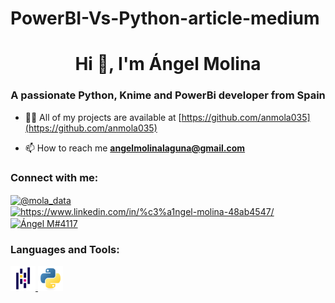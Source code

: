 # PowerBI-Vs-Python-article-medium
<h1 align="center">Hi 👋, I'm Ángel Molina</h1>
<h3 align="center">A passionate Python, Knime and PowerBi developer from Spain</h3>

- 👨‍💻 All of my projects are available at [https://github.com/anmola035](https://github.com/anmola035)

- 📫 How to reach me **angelmolinalaguna@gmail.com**

<h3 align="left">Connect with me:</h3>
<p align="left">
<a href="https://twitter.com/@mola_data" target="blank"><img align="center" src="https://raw.githubusercontent.com/rahuldkjain/github-profile-readme-generator/master/src/images/icons/Social/twitter.svg" alt="@mola_data" height="30" width="40" /></a>
<a href="https://linkedin.com/in/https://www.linkedin.com/in/%c3%a1ngel-molina-48ab4547/" target="blank"><img align="center" src="https://raw.githubusercontent.com/rahuldkjain/github-profile-readme-generator/master/src/images/icons/Social/linked-in-alt.svg" alt="https://www.linkedin.com/in/%c3%a1ngel-molina-48ab4547/" height="30" width="40" /></a>
<a href="https://discord.gg/Ángel M#4117" target="blank"><img align="center" src="https://raw.githubusercontent.com/rahuldkjain/github-profile-readme-generator/master/src/images/icons/Social/discord.svg" alt="Ángel M#4117" height="30" width="40" /></a>
</p>

<h3 align="left">Languages and Tools:</h3>
<p align="left"> <a href="https://pandas.pydata.org/" target="_blank" rel="noreferrer"> <img src="https://raw.githubusercontent.com/devicons/devicon/2ae2a900d2f041da66e950e4d48052658d850630/icons/pandas/pandas-original.svg" alt="pandas" width="40" height="40"/> </a> <a href="https://www.python.org" target="_blank" rel="noreferrer"> <img src="https://raw.githubusercontent.com/devicons/devicon/master/icons/python/python-original.svg" alt="python" width="40" height="40"/> </a> </p>
